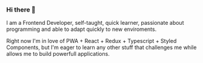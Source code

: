 ### Hi there 👋

I am a Frontend Developer, self-taught, quick learner, passionate about programming and able to adapt quickly to new enviroments.

Right now I'm in love of PWA + React + Redux + Typescript + Styled Components, but I'm eager to learn any other stuff that challenges me while allows me to build powerfull applications.

